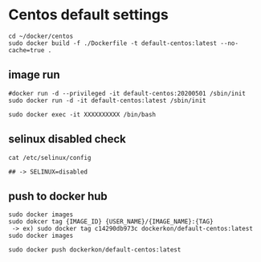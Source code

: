 # Centos default settings

```
cd ~/docker/centos
sudo docker build -f ./Dockerfile -t default-centos:latest --no-cache=true .
```

## image run

```docker
#docker run -d --privileged -it default-centos:20200501 /sbin/init
sudo docker run -d -it default-centos:latest /sbin/init

sudo docker exec -it XXXXXXXXXX /bin/bash
```

## selinux disabled check

```
cat /etc/selinux/config

## -> SELINUX=disabled
```

## push to docker hub

```
sudo docker images
sudo dokcer tag {IMAGE_ID} {USER_NAME}/{IMAGE_NAME}:{TAG}
 -> ex) sudo docker tag c14290db973c dockerkon/default-centos:latest
sudo docker images

sudo docker push dockerkon/default-centos:latest
```
